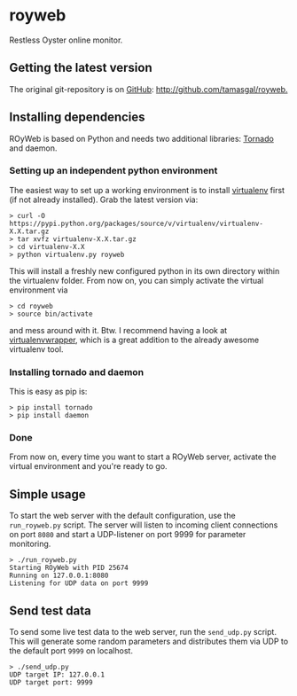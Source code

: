 royweb
======

Restless Oyster online monitor.

## Getting the latest version
The original git-repository is on [GitHub](http://github.com): <http://github.com/tamasgal/royweb.>

## Installing dependencies
ROyWeb is based on Python and needs two additional libraries: [Tornado](http://www.tornadoweb.org) and daemon.

### Setting up an independent python environment
The easiest way to set up a working environment is to install [virtualenv](http://virtualenv.readthedocs.org/en/latest/virtualenv.html#installation) first (if not already installed). Grab the latest version via:

    > curl -O https://pypi.python.org/packages/source/v/virtualenv/virtualenv-X.X.tar.gz
    > tar xvfz virtualenv-X.X.tar.gz
    > cd virtualenv-X.X
    > python virtualenv.py royweb

This will install a freshly new configured python in its own directory within the virtualenv folder.
From now on, you can simply activate the virtual environment via

    > cd royweb
    > source bin/activate

and mess around with it.
Btw. I recommend having a look at [virtualenvwrapper](http://virtualenvwrapper.readthedocs.org/en/latest/), which is a great addition to the already awesome virtualenv tool.

### Installing tornado and daemon
This is easy as pip is:

    > pip install tornado
    > pip install daemon

### Done

From now on, every time you want to start a ROyWeb server, activate the virtual environment and you're ready to go.


## Simple usage
To start the web server with the default configuration, use the `run_royweb.py` script.
The server will listen to incoming client connections on port `8080` and start a UDP-listener on port 9999 for parameter monitoring.

    > ./run_royweb.py 
    Starting ROyWeb with PID 25674
    Running on 127.0.0.1:8080
    Listening for UDP data on port 9999

## Send test data
To send some live test data to the web server, run the `send_udp.py` script. This will generate some random parameters and distributes them via UDP to the default port `9999` on localhost.

    > ./send_udp.py 
    UDP target IP: 127.0.0.1
    UDP target port: 9999

